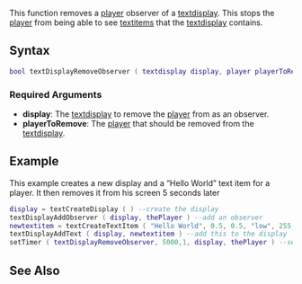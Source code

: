 This function removes a [player](/docs/player.md "wikilink") observer of a [textdisplay](/docs/textdisplay.md "wikilink"). This stops the [player](/docs/player.md "wikilink") from being able to see [textitems](/docs/textitem.md "wikilink") that the [textdisplay](/docs/textdisplay.md "wikilink") contains.

Syntax
------

``` lua
bool textDisplayRemoveObserver ( textdisplay display, player playerToRemove )
```

### Required Arguments

-   **display**: The [textdisplay](/docs/textdisplay.md "wikilink") to remove the [player](/docs/player.md "wikilink") from as an observer.
-   **playerToRemove**: The [player](/docs/player.md "wikilink") that should be removed from the [textdisplay](/docs/textdisplay.md "wikilink").

Example
-------

This example creates a new display and a “Hello World” text item for a player. It then removes it from his screen 5 seconds later

``` lua
display = textCreateDisplay ( ) --create the display
textDisplayAddObserver ( display, thePlayer ) --add an observer
newtextitem = textCreateTextItem ( "Hello World", 0.5, 0.5, "low", 255, 0, 0, 0, 1.0 ) --create our "Hello World" text item
textDisplayAddText ( display, newtextitem ) --add this to the display
setTimer ( textDisplayRemoveObserver, 5000,1, display, thePlayer ) --set a timer to remove this 5 seconds later.
```

See Also
--------
